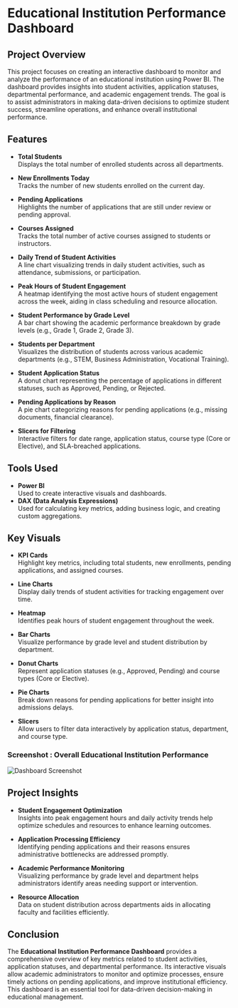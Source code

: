 # Educational Institution Performance Dashboard

## Project Overview
This project focuses on creating an interactive dashboard to monitor and analyze the performance of an educational institution using Power BI. The dashboard provides insights into student activities, application statuses, departmental performance, and academic engagement trends. The goal is to assist administrators in making data-driven decisions to optimize student success, streamline operations, and enhance overall institutional performance.

## Features
- **Total Students**  
  Displays the total number of enrolled students across all departments.

- **New Enrollments Today**  
  Tracks the number of new students enrolled on the current day.

- **Pending Applications**  
  Highlights the number of applications that are still under review or pending approval.

- **Courses Assigned**  
  Tracks the total number of active courses assigned to students or instructors.

- **Daily Trend of Student Activities**  
  A line chart visualizing trends in daily student activities, such as attendance, submissions, or participation.

- **Peak Hours of Student Engagement**  
  A heatmap identifying the most active hours of student engagement across the week, aiding in class scheduling and resource allocation.

- **Student Performance by Grade Level**  
  A bar chart showing the academic performance breakdown by grade levels (e.g., Grade 1, Grade 2, Grade 3).

- **Students per Department**  
  Visualizes the distribution of students across various academic departments (e.g., STEM, Business Administration, Vocational Training).

- **Student Application Status**  
  A donut chart representing the percentage of applications in different statuses, such as Approved, Pending, or Rejected.

- **Pending Applications by Reason**  
  A pie chart categorizing reasons for pending applications (e.g., missing documents, financial clearance).

- **Slicers for Filtering**  
  Interactive filters for date range, application status, course type (Core or Elective), and SLA-breached applications.

## Tools Used
- **Power BI**  
  Used to create interactive visuals and dashboards.
- **DAX (Data Analysis Expressions)**  
  Used for calculating key metrics, adding business logic, and creating custom aggregations.

## Key Visuals
- **KPI Cards**  
  Highlight key metrics, including total students, new enrollments, pending applications, and assigned courses.

- **Line Charts**  
  Display daily trends of student activities for tracking engagement over time.

- **Heatmap**  
  Identifies peak hours of student engagement throughout the week.

- **Bar Charts**  
  Visualize performance by grade level and student distribution by department.

- **Donut Charts**  
  Represent application statuses (e.g., Approved, Pending) and course types (Core or Elective).

- **Pie Charts**  
  Break down reasons for pending applications for better insight into admissions delays.

- **Slicers**  
  Allow users to filter data interactively by application status, department, and course type.

### Screenshot : Overall Educational Institution Performance 
![Dashboard Screenshot]([(https://github.com/user-attachments/assets/))

## Project Insights
- **Student Engagement Optimization**  
  Insights into peak engagement hours and daily activity trends help optimize schedules and resources to enhance learning outcomes.

- **Application Processing Efficiency**  
  Identifying pending applications and their reasons ensures administrative bottlenecks are addressed promptly.

- **Academic Performance Monitoring**  
  Visualizing performance by grade level and department helps administrators identify areas needing support or intervention.

- **Resource Allocation**  
  Data on student distribution across departments aids in allocating faculty and facilities efficiently.

## Conclusion
The **Educational Institution Performance Dashboard** provides a comprehensive overview of key metrics related to student activities, application statuses, and departmental performance. Its interactive visuals allow academic administrators to monitor and optimize processes, ensure timely actions on pending applications, and improve institutional efficiency. This dashboard is an essential tool for data-driven decision-making in educational management.
